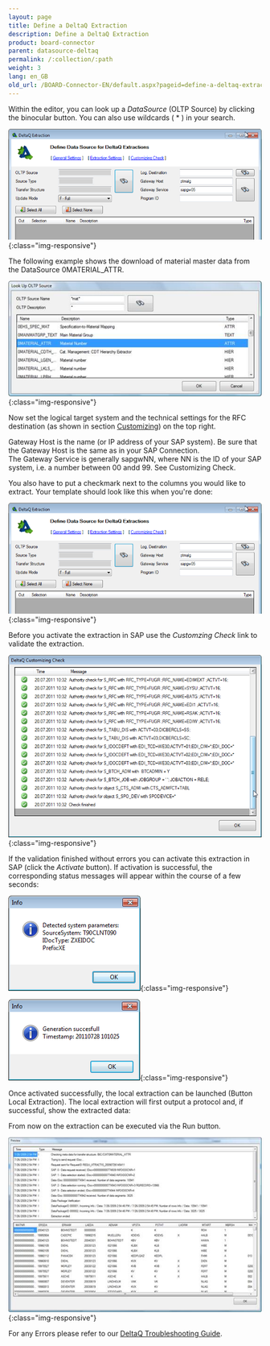 ```yaml
---
layout: page
title: Define a DeltaQ Extraction
description: Define a DeltaQ Extraction
product: board-connector
parent: datasource-deltaq
permalink: /:collection/:path
weight: 3
lang: en_GB
old_url: /BOARD-Connector-EN/default.aspx?pageid=define-a-deltaq-extraction
---
```


Within the editor, you can look up a *DataSource* (OLTP Source) by clicking the binocular button. You can also use wildcards ( * ) in your search.

![DeltaQ-Extraction](/img/content/DeltaQ-Extraction.png){:class="img-responsive"}

The following example shows the download of material master data from the DataSource 0MATERIAL_ATTR.

![DeltaQ-LookUp](/img/content/DeltaQ-LookUp.png){:class="img-responsive"}

Now set the logical target system and the technical settings for the RFC destination (as shown in section [Customizing]()) on the top right.

Gateway Host is the name (or IP address of your SAP system). Be sure that the Gateway Host is the same as in your SAP Connection. <br>
The Gateway Service is generally sapgwNN, where NN is the ID of your SAP system, i.e. a number between 00 andd 99.
See Customizing Check.
  
You also have to put a checkmark next to the columns you would like to extract. Your template should look like this when you're done:

![DeltaQ-Extraction-01](/img/content/DeltaQ-Extraction-01.png){:class="img-responsive"}

Before you activate the extraction in SAP use the *Customzing Check* link to validate the extraction.

![DeltaQ-Customizing-Check](/img/content/DeltaQ-Customizing-Check.png){:class="img-responsive"}

If the validation finished without errors you can activate this extraction in SAP (click the *Activate* button). If activation is successful, the corresponding status messages will appear within the course of a few seconds:

![DeltaQ-Message-01](/img/content/DeltaQ-Message-01.png){:class="img-responsive"}

![DeltaQ-Message-02](/img/content/DeltaQ-Message-02.png){:class="img-responsive"}

Once activated successfully, the local extraction can be launched (Button Local Extraction). The local extraction will first output a protocol and, if successful, show the extracted data: 

From now on the extraction can be executed via the Run button.

![DeltaQ-Source-Definition](/img/content/DeltaQ-Source-Definition.png){:class="img-responsive"}

For any Errors please refer to our [DeltaQ Troubleshooting Guide](). 